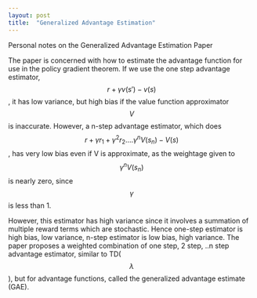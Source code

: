```yaml
---
layout: post
title:  "Generalized Advantage Estimation"
---
```


Personal notes on the Generalized Advantage Estimation Paper

The paper is concerned with how to estimate the advantage function for use in the policy gradient theorem. If we use the one step advantage estimator, $$ r + \gamma v(s') - v(s)$$, it has low variance, but high bias if the value function approximator $$V$$ is inaccurate. However, a n-step advantage estimator, which does $$ r + \gamma r_1 + \gamma^2 r_2.... \gamma^n V(s_n) - V(s)$$, has very low bias even if V is approximate, as the weightage given to $$\gamma^n V(s_n)$$ is nearly zero, since $$\gamma$$ is less than 1. 

However, this estimator has high variance since it involves a summation of multiple reward terms which are stochastic. Hence one-step estimator is high bias, low variance, n-step estimator is low bias, high variance. The paper proposes a weighted combination of one step, 2 step, ..n step advantage estimator, similar to TD($$\lambda$$), but for advantage functions, called the generalized advantage estimate (GAE). 

